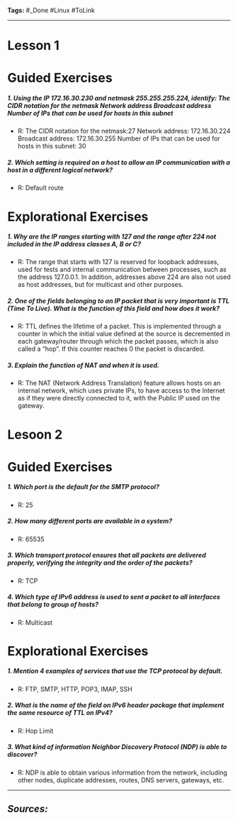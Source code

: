**Tags:** #_Done 
#Linux  #ToLink 
- - -
# Lesson 1
# Guided Exercises
##### 1. Using the IP 172.16.30.230 and netmask 255.255.255.224, identify: The CIDR notation for the netmask Network address Broadcast address Number of IPs that can be used for hosts in this subnet
- R: The CIDR notation for the netmask:27
Network address: 172.16.30.224
Broadcast address: 172.16.30.255
Number of IPs that can be used for hosts in this subnet: 30
##### 2. Which setting is required on a host to allow an IP communication with a host in a different logical network?
- R: Default route
# Explorational Exercises
##### 1. Why are the IP ranges starting with 127 and the range after 224 not included in the IP address classes A, B or C?
- R: The range that starts with 127 is reserved for loopback addresses, used for tests and internal communication between processes, such as the address 127.0.0.1. In addition, addresses above 224 are also not used as host addresses, but for multicast and other purposes.
##### 2. One of the fields belonging to an IP packet that is very important is TTL (Time To Live). What is the function of this field and how does it work?
- R: TTL defines the lifetime of a packet. This is implemented through a counter in which the initial value defined at the source is decremented in each gateway/router through which the packet passes, which is also called a “hop”. If this counter reaches 0 the packet is discarded.
##### 3. Explain the function of NAT and when it is used.
- R: The NAT (Network Address Translation) feature allows hosts on an internal network, which uses private IPs, to have access to the Internet as if they were directly connected to it, with the Public IP used on the gateway.

# Lesoon 2
# Guided Exercises
##### 1. Which port is the default for the SMTP protocol?
- R: 25
##### 2. How many different ports are available in a system?
- R: 65535
##### 3. Which transport protocol ensures that all packets are delivered properly, verifying the integrity and the order of the packets?
- R: TCP
##### 4. Which type of IPv6 address is used to sent a packet to all interfaces that belong to group of hosts?
- R: Multicast
# Explorational Exercises
##### 1. Mention 4 examples of services that use the TCP protocol by default.
- R: FTP, SMTP, HTTP, POP3, IMAP, SSH
##### 2. What is the name of the field on IPv6 header package that implement the same resource of TTL on IPv4?
- R:  Hop Limit
##### 3. What kind of information Neighbor Discovery Protocol (NDP) is able to discover?
- R: NDP is able to obtain various information from the network, including other nodes, duplicate addresses, routes, DNS servers, gateways, etc.
- - - 
## ***Sources:***